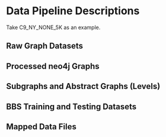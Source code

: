 # Data Pipeline Descriptions 
Take C9_NY_NONE_5K as an example.

## Raw Graph Datasets

## Processed neo4j Graphs

## Subgraphs and Abstract Graphs (Levels)

## BBS Training and Testing Datasets

## Mapped Data Files

